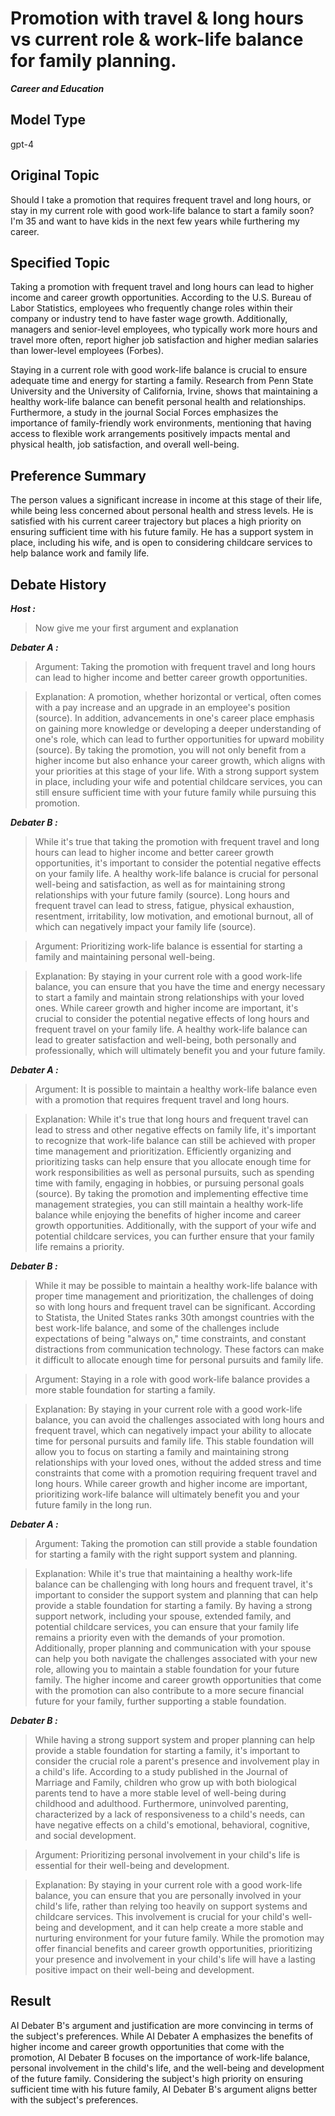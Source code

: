 # Promotion with travel & long hours vs current role & work-life balance for family planning.

***Career and Education***



## Model Type

gpt-4

## Original Topic

Should I take a promotion that requires frequent travel and long hours, or stay in my current role with good work-life balance to start a family soon? I'm 35 and want to have kids in the next few years while furthering my career.

## Specified Topic

Taking a promotion with frequent travel and long hours can lead to higher income and career growth opportunities. According to the U.S. Bureau of Labor Statistics, employees who frequently change roles within their company or industry tend to have faster wage growth. Additionally, managers and senior-level employees, who typically work more hours and travel more often, report higher job satisfaction and higher median salaries than lower-level employees (Forbes).

Staying in a current role with good work-life balance is crucial to ensure adequate time and energy for starting a family. Research from Penn State University and the University of California, Irvine, shows that maintaining a healthy work-life balance can benefit personal health and relationships. Furthermore, a study in the journal Social Forces emphasizes the importance of family-friendly work environments, mentioning that having access to flexible work arrangements positively impacts mental and physical health, job satisfaction, and overall well-being.

## Preference Summary

The person values a significant increase in income at this stage of their life, while being less concerned about personal health and stress levels. He is satisfied with his current career trajectory but places a high priority on ensuring sufficient time with his future family. He has a support system in place, including his wife, and is open to considering childcare services to help balance work and family life.

## Debate History



***Host :***

> Now give me your first argument and explanation



***Debater A :***

> Argument: Taking the promotion with frequent travel and long hours can lead to higher income and better career growth opportunities.

> Explanation: A promotion, whether horizontal or vertical, often comes with a pay increase and an upgrade in an employee's position (source). In addition, advancements in one's career place emphasis on gaining more knowledge or developing a deeper understanding of one's role, which can lead to further opportunities for upward mobility (source). By taking the promotion, you will not only benefit from a higher income but also enhance your career growth, which aligns with your priorities at this stage of your life. With a strong support system in place, including your wife and potential childcare services, you can still ensure sufficient time with your future family while pursuing this promotion.



***Debater B :***

> While it's true that taking the promotion with frequent travel and long hours can lead to higher income and better career growth opportunities, it's important to consider the potential negative effects on your family life. A healthy work-life balance is crucial for personal well-being and satisfaction, as well as for maintaining strong relationships with your future family (source). Long hours and frequent travel can lead to stress, fatigue, physical exhaustion, resentment, irritability, low motivation, and emotional burnout, all of which can negatively impact your family life (source).

> Argument: Prioritizing work-life balance is essential for starting a family and maintaining personal well-being.

> Explanation: By staying in your current role with a good work-life balance, you can ensure that you have the time and energy necessary to start a family and maintain strong relationships with your loved ones. While career growth and higher income are important, it's crucial to consider the potential negative effects of long hours and frequent travel on your family life. A healthy work-life balance can lead to greater satisfaction and well-being, both personally and professionally, which will ultimately benefit you and your future family.



***Debater A :***

> Argument: It is possible to maintain a healthy work-life balance even with a promotion that requires frequent travel and long hours.

> Explanation: While it's true that long hours and frequent travel can lead to stress and other negative effects on family life, it's important to recognize that work-life balance can still be achieved with proper time management and prioritization. Efficiently organizing and prioritizing tasks can help ensure that you allocate enough time for work responsibilities as well as personal pursuits, such as spending time with family, engaging in hobbies, or pursuing personal goals (source). By taking the promotion and implementing effective time management strategies, you can still maintain a healthy work-life balance while enjoying the benefits of higher income and career growth opportunities. Additionally, with the support of your wife and potential childcare services, you can further ensure that your family life remains a priority.



***Debater B :***

> While it may be possible to maintain a healthy work-life balance with proper time management and prioritization, the challenges of doing so with long hours and frequent travel can be significant. According to Statista, the United States ranks 30th amongst countries with the best work-life balance, and some of the challenges include expectations of being "always on," time constraints, and constant distractions from communication technology. These factors can make it difficult to allocate enough time for personal pursuits and family life.

> Argument: Staying in a role with good work-life balance provides a more stable foundation for starting a family.

> Explanation: By staying in your current role with a good work-life balance, you can avoid the challenges associated with long hours and frequent travel, which can negatively impact your ability to allocate time for personal pursuits and family life. This stable foundation will allow you to focus on starting a family and maintaining strong relationships with your loved ones, without the added stress and time constraints that come with a promotion requiring frequent travel and long hours. While career growth and higher income are important, prioritizing work-life balance will ultimately benefit you and your future family in the long run.



***Debater A :***

> Argument: Taking the promotion can still provide a stable foundation for starting a family with the right support system and planning.

> Explanation: While it's true that maintaining a healthy work-life balance can be challenging with long hours and frequent travel, it's important to consider the support system and planning that can help provide a stable foundation for starting a family. By having a strong support network, including your spouse, extended family, and potential childcare services, you can ensure that your family life remains a priority even with the demands of your promotion. Additionally, proper planning and communication with your spouse can help you both navigate the challenges associated with your new role, allowing you to maintain a stable foundation for your future family. The higher income and career growth opportunities that come with the promotion can also contribute to a more secure financial future for your family, further supporting a stable foundation.



***Debater B :***

> While having a strong support system and proper planning can help provide a stable foundation for starting a family, it's important to consider the crucial role a parent's presence and involvement play in a child's life. According to a study published in the Journal of Marriage and Family, children who grow up with both biological parents tend to have a more stable level of well-being during childhood and adulthood. Furthermore, uninvolved parenting, characterized by a lack of responsiveness to a child's needs, can have negative effects on a child's emotional, behavioral, cognitive, and social development.

> Argument: Prioritizing personal involvement in your child's life is essential for their well-being and development.

> Explanation: By staying in your current role with a good work-life balance, you can ensure that you are personally involved in your child's life, rather than relying too heavily on support systems and childcare services. This involvement is crucial for your child's well-being and development, and it can help create a more stable and nurturing environment for your future family. While the promotion may offer financial benefits and career growth opportunities, prioritizing your presence and involvement in your child's life will have a lasting positive impact on their well-being and development.



## Result

AI Debater B's argument and justification are more convincing in terms of the subject's preferences. While AI Debater A emphasizes the benefits of higher income and career growth opportunities that come with the promotion, AI Debater B focuses on the importance of work-life balance, personal involvement in the child's life, and the well-being and development of the future family. Considering the subject's high priority on ensuring sufficient time with his future family, AI Debater B's argument aligns better with the subject's preferences.